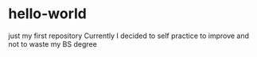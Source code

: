# hello-world
just my first repository
Currently I decided to self practice to improve and not to waste my BS degree
